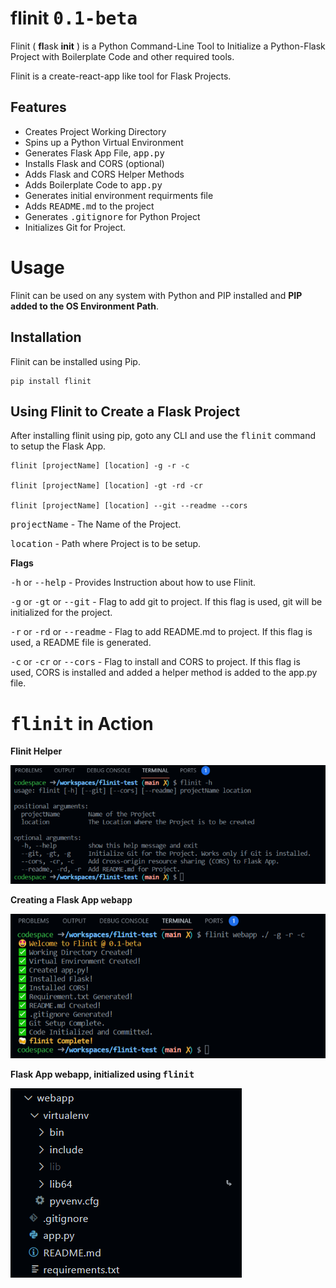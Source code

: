 # flinit <kbd>0.1-beta</kbd>

Flinit ( **fl**ask **init** ) is a  Python Command-Line Tool to Initialize a Python-Flask Project with Boilerplate Code and other required tools.

Flinit is a create-react-app like tool for Flask Projects.

## Features
- Creates Project Working Directory
- Spins up a Python Virtual Environment
- Generates Flask App File, <kbd>app.py</kbd>
- Installs Flask and CORS (optional)
- Adds Flask and CORS Helper Methods
- Adds Boilerplate Code to <kbd>app.py</kbd>
- Generates initial environment requirments file
- Adds <kbd>README.md</kbd> to the project
- Generates <kbd>.gitignore</kbd> for Python Project
- Initializes Git for Project.


# Usage

Flinit can be used on any system with Python and PIP installed and **PIP added to the OS Environment Path**.

## Installation

Flinit can be installed using Pip.

```
pip install flinit
```

## Using Flinit to Create a Flask Project

After installing flinit using pip, goto any CLI and use the <kbd>flinit</kbd> command to setup the Flask App.

```
flinit [projectName] [location] -g -r -c

flinit [projectName] [location] -gt -rd -cr

flinit [projectName] [location] --git --readme --cors
```

<kbd>projectName</kbd> - The Name of the Project.

<kbd>location</kbd>    - Path where Project is to be setup.

**Flags**

<kbd>-h</kbd> or <kbd>--help</kbd> - Provides Instruction about how to use Flinit.

<kbd>-g</kbd> or <kbd>-gt</kbd> or <kbd>--git</kbd> - Flag to add git to project. If this flag is used, git will be initialized for the project.

<kbd>-r</kbd> or <kbd>-rd</kbd> or <kbd>--readme</kbd> - Flag to add README.md to project. If this flag is used, a README file is generated.

<kbd>-c</kbd> or <kbd>-cr</kbd> or <kbd>--cors</kbd> - Flag to install and CORS to project. If this flag is used, CORS is installed and added a helper method is added to the app.py file.


# <kbd>flinit</kbd> in Action

**Flinit Helper**

!["Flinit Helper"](./examples/flinit-helper.png)

**Creating a Flask App <kbd>webapp</kbd>**

!["Flinit In Action"](./examples/flinit-in-action.png)

**Flask App webapp, initialized using <kbd>flinit</kbd>**

!["Flinit In Action"](./examples/file-structure.png)



[//]: https://stackabuse.com/executing-shell-commands-with-python/

[//]: https://stackoverflow.com/questions/1158076/implement-touch-using-python

[//]: https://youtu.be/BKvj4FH67H8?t=1296

[//]: https://dev.to/divshekhar/python-subprocess-execute-shell-commands-1bl2#:~:text=The%20subprocess.,object%20of%20CompletedProcess%20in%20Python.

[//]: https://code-maven.com/slides/python/argparse-named

[//]: https://stackoverflow.com/questions/53151899/python-how-to-script-virtual-environment-building-and-activation